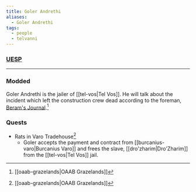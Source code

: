 ```yaml
---
title: Goler Andrethi
aliases:
  - Goler Andrethi
tags:
  - people
  - telvanni
---
```

### [UESP](https://en.uesp.net/wiki/Morrowind:Goler_Andrethi)

***
### Modded
Goler Andrethi is the jailer of [[tel-vos|Tel Vos]]. He will talk about the incident which left the construction crew dead according to the foreman, [Beram's Journal](https://en.uesp.net/wiki/Morrowind:Beram_Journal).[^1]
### Quests
* Rats in Varo Tradehouse[^1]
	* Goler accepts the payment and contract from [[burcanius-varo|Burcanius Varo]] and frees the slave, [[dro'zharim|Dro'Zharim]] from the [[tel-vos|Tel Vos]] jail.

[^1]: [[oaab-grazelands|OAAB Grazelands]]